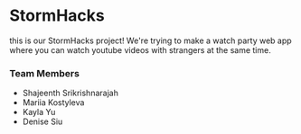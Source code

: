 # StormHacks

this is our StormHacks project!
We're trying to make a watch party web app where you can watch youtube videos with strangers at the same time.

### Team Members

- Shajeenth Srikrishnarajah
- Mariia Kostyleva
- Kayla Yu
- Denise Siu
